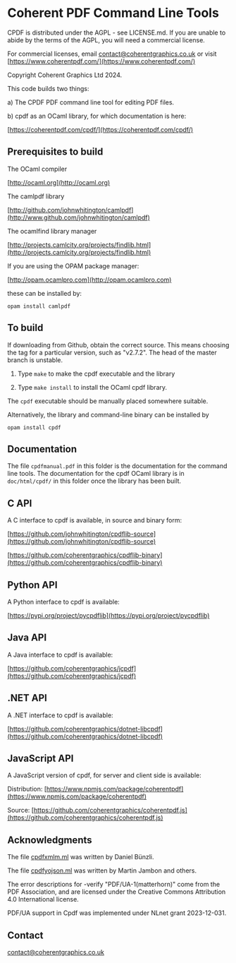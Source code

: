 Coherent PDF Command Line Tools
===============================

CPDF is distributed under the AGPL - see LICENSE.md. If you are unable to abide
by the terms of the AGPL, you will need a commercial license.

For commercial licenses, email
[contact@coherentgraphics.co.uk](mailto:contact@coherentgraphics.co.uk) or
visit [https://www.coherentpdf.com/](https://www.coherentpdf.com/)

Copyright Coherent Graphics Ltd 2024.

This code builds two things:

a) The CPDF PDF command line tool for editing PDF files.

b) cpdf as an OCaml library, for which documentation is here:

[https://coherentpdf.com/cpdf/](https://coherentpdf.com/cpdf/)

Prerequisites to build
----------------------

The OCaml compiler

[http://ocaml.org](http://ocaml.org)

The camlpdf library

[http://github.com/johnwhitington/camlpdf](http://www.github.com/johnwhitington/camlpdf)

The ocamlfind library manager

[http://projects.camlcity.org/projects/findlib.html](http://projects.camlcity.org/projects/findlib.html)

If you are using the OPAM package manager:

[http://opam.ocamlpro.com](http://opam.ocamlpro.com)

these can be installed by:

```
opam install camlpdf
```

To build
--------

If downloading from Github, obtain the correct source. This means choosing the
tag for a particular version, such as "v2.7.2". The head of the master branch
is unstable.

1. Type `make` to make the cpdf executable and the library

2. Type `make install` to install the OCaml cpdf library.

The `cpdf` executable should be manually placed somewhere suitable.

Alternatively, the library and command-line binary can be installed by

```
opam install cpdf
```

Documentation
-------------

The file `cpdfmanual.pdf` in this folder is the documentation for the command
line tools. The documentation for the cpdf OCaml library is in `doc/html/cpdf/`
in this folder once the library has been built.

C API
-----

A C interface to cpdf is available, in source and binary form:

[https://github.com/johnwhitington/cpdflib-source](https://github.com/johnwhitington/cpdflib-source)

[https://github.com/coherentgraphics/cpdflib-binary](https://github.com/coherentgraphics/cpdflib-binary)

Python API
----------

A Python interface to cpdf is available:

[https://pypi.org/project/pycpdflib](https://pypi.org/project/pycpdflib)

Java API
--------

A Java interface to cpdf is available:

[https://github.com/coherentgraphics/jcpdf](https://github.com/coherentgraphics/jcpdf)

.NET API
--------

A .NET interface to cpdf is available:

[https://github.com/coherentgraphics/dotnet-libcpdf](https://github.com/coherentgraphics/dotnet-libcpdf)

JavaScript API
--------------

A JavaScript version of cpdf, for server and client side is available:

Distribution: [https://www.npmjs.com/package/coherentpdf](https://www.npmjs.com/package/coherentpdf)

Source: [https://github.com/coherentgraphics/coherentpdf.js](https://github.com/coherentgraphics/coherentpdf.js)

Acknowledgments
---------------

The file [cpdfxmlm.ml](cpdfxmlm.ml) was written by Daniel Bünzli.

The file [cpdfyojson.ml](cpdfyojson.ml) was written by Martin Jambon and others.

The error descriptions for -verify "PDF/UA-1(matterhorn)" come from the PDF
Association, and are licensed under the Creative Commons Attribution 4.0
International license.

PDF/UA support in Cpdf was implemented under NLnet grant 2023-12-031.

Contact
-------

[contact@coherentgraphics.co.uk](mailto:contact@coherentgraphics.co.uk)
